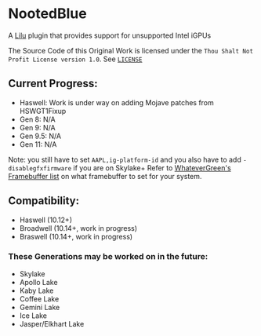 # NootedBlue
A [Lilu](https://github.com/acidanthera/Lilu) plugin that provides support for unsupported Intel iGPUs

The Source Code of this Original Work is licensed under the `Thou Shalt Not Profit License version 1.0`. See [`LICENSE`](https://github.com/richardhbtz/NootedBlue/blob/master/LICENSE)

## Current Progress:
- Haswell: Work is under way on adding Mojave patches from HSWGT1Fixup
- Gen 8: N/A
- Gen 9: N/A
- Gen 9.5: N/A
- Gen 11: N/A

Note: you still have to set `AAPL,ig-platform-id` and you also have to add `-disablegfxfirmware` if you are on Skylake+
Refer to [WhateverGreen's Framebuffer list](https://github.com/acidanthera/WhateverGreen/blob/master/Manual/FAQ.IntelHD.en.md) on what framebuffer to set for your system.

## Compatibility:
- Haswell (10.12+)
- Broadwell (10.14+, work in progress)
- Braswell (10.14+, work in progress)
### These Generations may be worked on in the future:
- Skylake
- Apollo Lake
- Kaby Lake
- Coffee Lake
- Gemini Lake
- Ice Lake
- Jasper/Elkhart Lake
